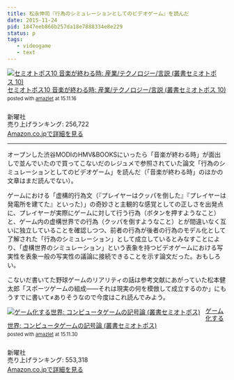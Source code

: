 ```yaml
---
title: 松永伸司『行為のシミュレーションとしてのビデオゲーム』を読んだ
date: 2015-11-24
pid: 1847eeb866b257da18e7888334e8e229
status: p
tags:
   - videogame
   - text
---
```


<div class="amazlet-box" style="margin-bottom:0px;"><div class="amazlet-image" style="float:left;margin:0px 12px 1px 0px;"><a href="http://www.amazon.co.jp/exec/obidos/ASIN/4788514389/dotimpact-22/ref=nosim/" name="amazletlink" target="_blank"><img src="http://ecx.images-amazon.com/images/I/41wI63QsUcL._SL160_.jpg" alt="セミオトポス10 音楽が終わる時: 産業/テクノロジー/言説 (叢書セミオトポス 10)" style="border: none;" /></a></div><div class="amazlet-info" style="line-height:120%; margin-bottom: 10px"><div class="amazlet-name" style="margin-bottom:10px;line-height:120%"><a href="http://www.amazon.co.jp/exec/obidos/ASIN/4788514389/dotimpact-22/ref=nosim/" name="amazletlink" target="_blank">セミオトポス10 音楽が終わる時: 産業/テクノロジー/言説 (叢書セミオトポス 10)</a><div class="amazlet-powered-date" style="font-size:80%;margin-top:5px;line-height:120%">posted with <a href="http://www.amazlet.com/" title="amazlet" target="_blank">amazlet</a> at 15.11.16</div></div><div class="amazlet-detail"><br />新曜社 <br />売り上げランキング: 256,722<br /></div><div class="amazlet-sub-info" style="float: left;"><div class="amazlet-link" style="margin-top: 5px"><a href="http://www.amazon.co.jp/exec/obidos/ASIN/4788514389/dotimpact-22/ref=nosim/" name="amazletlink" target="_blank">Amazon.co.jpで詳細を見る</a></div></div></div><div class="amazlet-footer" style="clear: left"></div></div>

---- 

オープンした渋谷MODIのHMV&BOOKSにいったら「音楽が終わる時」が面出しで並んでいたので買ってこないだのレジュメで参照されていた論文「行為のシミュレーションとしてのビデオゲーム」を読んだ（「音楽が終わる時」のほかの文章はまだ読んでない）。

ゲームにおける「虚構的行為文（『プレイヤーはクッパを倒した』『プレイヤーは発電所を建てた』といった）」の奇妙さと主観的な感覚としての正しさを出発点に、プレイヤーが実際にゲームに対して行う行為（ボタンを押すようなこと）と、ゲーム内の虚構世界での行為（クッパを倒すようなこと）とが間違いなく互いに独立していることを確認しつつ、前者の行為が後者の行為のモデル化として了解された「行為のシミュレーション」として成立しているとみなすことにより、「虚構世界のシミュレーション」という表象を持つビデオゲームにおける写実性を表象一般の写実性の議論に接続できることを示す論文だった。おもしろい。

こないだ書いてた野球ゲームのリアリティの話は参考文献にあがっていた松本健太郎「スポーツゲームの組成――それは現実の何を模倣して成立するのか」にもうすでに書いて≠ありそうなので今度はこれ読んでみよう。

<div class="amazlet-box" style="margin-bottom:0px;"><div class="amazlet-image" style="float:left;margin:0px 12px 1px 0px;"><a href="http://www.amazon.co.jp/exec/obidos/ASIN/4788513390/dotimpact-22/ref=nosim/" name="amazletlink" target="_blank"><img src="http://ecx.images-amazon.com/images/I/51agkCAOp3L._SL160_.jpg" alt="ゲーム化する世界: コンピュータゲームの記号論 (叢書セミオトポス)" style="border: none;" /></a></div><div class="amazlet-info" style="line-height:120%; margin-bottom: 10px"><div class="amazlet-name" style="margin-bottom:10px;line-height:120%"><a href="http://www.amazon.co.jp/exec/obidos/ASIN/4788513390/dotimpact-22/ref=nosim/" name="amazletlink" target="_blank">ゲーム化する世界: コンピュータゲームの記号論 (叢書セミオトポス)</a><div class="amazlet-powered-date" style="font-size:80%;margin-top:5px;line-height:120%">posted with <a href="http://www.amazlet.com/" title="amazlet" target="_blank">amazlet</a> at 15.11.30</div></div><div class="amazlet-detail"><br />新曜社 <br />売り上げランキング: 553,318<br /></div><div class="amazlet-sub-info" style="float: left;"><div class="amazlet-link" style="margin-top: 5px"><a href="http://www.amazon.co.jp/exec/obidos/ASIN/4788513390/dotimpact-22/ref=nosim/" name="amazletlink" target="_blank">Amazon.co.jpで詳細を見る</a></div></div></div><div class="amazlet-footer" style="clear: left"></div></div>
